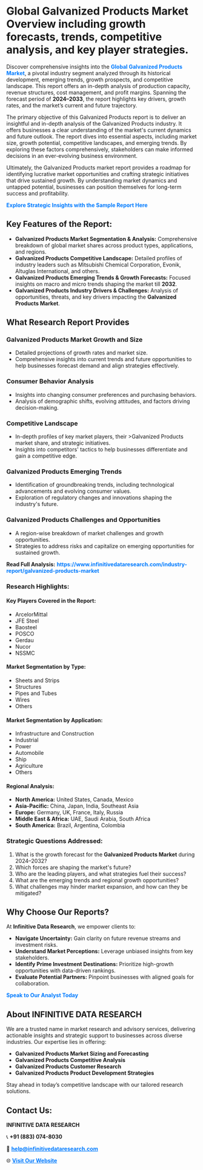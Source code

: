 <h1>Global Galvanized Products Market Overview including growth forecasts, trends, competitive analysis, and key player strategies.</h1>
<p>
Discover comprehensive insights into the 
<a href="https://www.infinitivedataresearch.com/industry-report/galvanized-products-market" rel="dofollow" style="color: #007BFF; text-decoration: none;"><strong>Global Galvanized Products Market</strong></a>, a pivotal industry segment analyzed through its historical development, emerging trends, growth prospects, and competitive landscape. This report offers an in-depth analysis of production capacity, revenue structures, cost management, and profit margins. Spanning the forecast period of <strong>2024–2033</strong>, the report highlights key drivers, growth rates, and the market’s current and future trajectory.
</p>
<p>
The primary objective of this Galvanized Products report is to deliver an insightful and in-depth analysis of the Galvanized Products industry. It offers businesses a clear understanding of the market's current dynamics and future outlook. The report dives into essential aspects, including market size, growth potential, competitive landscapes, and emerging trends. By exploring these factors comprehensively, stakeholders can make informed decisions in an ever-evolving business environment.
</p>
<p>
Ultimately, the Galvanized Products market report provides a roadmap for identifying lucrative market opportunities and crafting strategic initiatives that drive sustained growth. By understanding market dynamics and untapped potential, businesses can position themselves for long-term success and profitability.
</p>
<p>
<a href="https://www.infinitivedataresearch.com/request-sample/reportId=105784" style="color: #007BFF; text-decoration: none;"><strong>Explore Strategic Insights with the Sample Report Here</strong></a>
</p>

<h2>Key Features of the Report:</h2>
<ul>
<li><strong>Galvanized Products Market Segmentation & Analysis:</strong> Comprehensive breakdown of global market shares across product types, applications, and regions.</li>
<li><strong>Galvanized Products Competitive Landscape:</strong> Detailed profiles of industry leaders such as Mitsubishi Chemical Corporation, Evonik, Altuglas International, and others.</li>
<li><strong>Galvanized Products Emerging Trends & Growth Forecasts:</strong> Focused insights on macro and micro trends shaping the market till <strong>2032</strong>.</li>
<li><strong>Galvanized Products Industry Drivers & Challenges:</strong> Analysis of opportunities, threats, and key drivers impacting the <strong>Galvanized Products Market</strong>.</li>
</ul>

<h2>What Research Report Provides</h2>
<h3>Galvanized Products Market Growth and Size</h3>
<ul>
<li>Detailed projections of growth rates and market size.</li>
<li>Comprehensive insights into current trends and future opportunities to help businesses forecast demand and align strategies effectively.</li>
</ul>

<h3>Consumer Behavior Analysis</h3>
<ul>
<li>Insights into changing consumer preferences and purchasing behaviors.</li>
<li>Analysis of demographic shifts, evolving attitudes, and factors driving decision-making.</li>
</ul>

<h3>Competitive Landscape</h3>
<ul>
<li>In-depth profiles of key market players, their >Galvanized Products market share, and strategic initiatives.</li>
<li>Insights into competitors' tactics to help businesses differentiate and gain a competitive edge.</li>
</ul>

<h3>Galvanized Products Emerging Trends</h3>
<ul>
<li>Identification of groundbreaking trends, including technological advancements and evolving consumer values.</li>
<li>Exploration of regulatory changes and innovations shaping the industry's future.</li>
</ul>

<h3>Galvanized Products Challenges and Opportunities</h3>
<ul>
<li>A region-wise breakdown of market challenges and growth opportunities.</li>
<li>Strategies to address risks and capitalize on emerging opportunities for sustained growth.</li>
</ul>
<p><strong>Read Full Analysis:</strong> <a href="https://www.infinitivedataresearch.com/industry-report/galvanized-products-market" rel="dofollow" style="color: #007BFF; text-decoration: none;"><strong>https://www.infinitivedataresearch.com/industry-report/galvanized-products-market</strong></a></p>
<h3>Research Highlights:</h3>
<h4>Key Players Covered in the Report:</h4>
<ul><li>ArcelorMittal</li><li>JFE Steel</li><li>Baosteel</li><li>POSCO</li><li>Gerdau</li><li>Nucor</li><li>NSSMC</li></ul>
<h4>Market Segmentation by Type:</h4>
<ul><li>Sheets and Strips</li><li>Structures</li><li>Pipes and Tubes</li><li>Wires</li><li>Others</li></ul>
<h4>Market Segmentation by Application:</h4>
<ul><li>Infrastructure and Construction</li><li>Industrial</li><li>Power</li><li>Automobile</li><li>Ship</li><li>Agriculture</li><li>Others</li></ul>

<h4>Regional Analysis:</h4>
<ul>
<li><strong>North America:</strong> United States, Canada, Mexico</li>
<li><strong>Asia-Pacific:</strong> China, Japan, India, Southeast Asia</li>
<li><strong>Europe:</strong> Germany, UK, France, Italy, Russia</li>
<li><strong>Middle East & Africa:</strong> UAE, Saudi Arabia, South Africa</li>
<li><strong>South America:</strong> Brazil, Argentina, Colombia</li>
</ul>

<h3>Strategic Questions Addressed:</h3>
<ol>
<li>What is the growth forecast for the <strong>Galvanized Products Market</strong> during 2024–2032?</li>
<li>Which forces are shaping the market's future?</li>
<li>Who are the leading players, and what strategies fuel their success?</li>
<li>What are the emerging trends and regional growth opportunities?</li>
<li>What challenges may hinder market expansion, and how can they be mitigated?</li>
</ol>

<h2>Why Choose Our Reports?</h2>
<p>At <strong>Infinitive Data Research</strong>, we empower clients to:</p>
<ul>
<li><strong>Navigate Uncertainty:</strong> Gain clarity on future revenue streams and investment risks.</li>
<li><strong>Understand Market Perceptions:</strong> Leverage unbiased insights from key stakeholders.</li>
<li><strong>Identify Prime Investment Destinations:</strong> Prioritize high-growth opportunities with data-driven rankings.</li>
<li><strong>Evaluate Potential Partners:</strong> Pinpoint businesses with aligned goals for collaboration.</li>
</ul>
<p><a href="https://www.infinitivedataresearch.com/industry-report/galvanized-products-market" rel="dofollow" style="color: #007BFF; text-decoration: none;"><strong>Speak to Our Analyst Today</strong></a></p>

<h2>About INFINITIVE DATA RESEARCH</h2>
<p>We are a trusted name in market research and advisory services, delivering actionable insights and strategic support to businesses across diverse industries. Our expertise lies in offering:</p>
<ul>
<li><strong>Galvanized Products Market Sizing and Forecasting</strong></li>
<li><strong>Galvanized Products Competitive Analysis</strong></li>
<li><strong>Galvanized Products Customer Research</strong></li>
<li><strong>Galvanized Products Product Development Strategies</strong></li>
</ul>
<p>Stay ahead in today’s competitive landscape with our tailored research solutions.</p>

<h2>Contact Us:</h2>
<p><strong>INFINITIVE DATA RESEARCH</strong></p>
<p>📞 <strong>+91 (883) 074-8030</strong></p>
<p>📧 <strong><a href="mailto:help@infinitivedataresearch.com" style="color: #007BFF;">help@infinitivedataresearch.com</a></strong></p>
<p>🌐 <strong><a href="https://www.infinitivedataresearch.com" rel="dofollow" style="color: #007BFF;">Visit Our Website</a></strong></p>